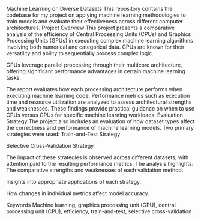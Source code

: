 Machine Learning on Diverse Datasets
This repository contains the codebase for my project on applying machine learning methodologies to train models and evaluate their effectiveness across different computer architectures.
Project Overview
This project presents a comparative analysis of the efficiency of Central Processing Units (CPUs) and Graphics Processing Units (GPUs) in executing complex machine learning algorithms involving both numerical and categorical data.
CPUs are known for their versatility and ability to sequentially process complex logic.


GPUs leverage parallel processing through their multicore architecture, offering significant performance advantages in certain machine learning tasks.


The report evaluates how each processing architecture performs when executing machine learning code. Performance metrics such as execution time and resource utilization are analyzed to assess architectural strengths and weaknesses. These findings provide practical guidance on when to use CPUs versus GPUs for specific machine learning workloads.
Evaluation Strategy
The project also includes an evaluation of how dataset types affect the correctness and performance of machine learning models. Two primary strategies were used:
Train-and-Test Strategy


Selective Cross-Validation Strategy


The impact of these strategies is observed across different datasets, with attention paid to the resulting performance metrics. The analysis highlights:
The comparative strengths and weaknesses of each validation method.


Insights into appropriate applications of each strategy.


How changes in individual metrics affect model accuracy.


Keywords
Machine learning, graphics processing unit (GPU), central processing unit (CPU), efficiency, train-and-test, selective cross-validation

